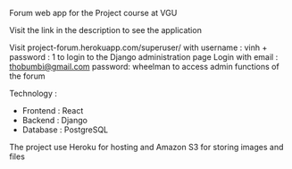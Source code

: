 Forum web app for the Project course at VGU

Visit the link in the description to see the application

Visit project-forum.herokuapp.com/superuser/ with username : vinh + password : 1 to login to the Django administration page
Login with email : thobumbi@gmail.com password: wheelman to access admin functions of the forum

Technology : 
- Frontend : React
- Backend : Django
- Database : PostgreSQL

The project use Heroku for hosting and Amazon S3 for storing images and files
